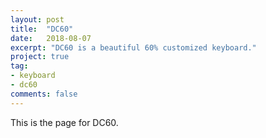 ```yaml
---
layout: post
title:  "DC60"
date:   2018-08-07
excerpt: "DC60 is a beautiful 60% customized keyboard."
project: true
tag:
- keyboard
- dc60
comments: false
---
```



This is the page for DC60.
